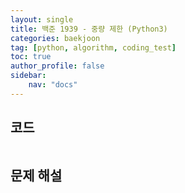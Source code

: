 ```yaml
---
layout: single
title: 백준 1939 - 중량 제한 (Python3)
categories: baekjoon
tag: [python, algorithm, coding_test]
toc: true 
author_profile: false
sidebar:
    nav: "docs"
---
```


## 코드

```python

```



## 문제 해설

